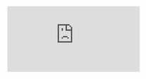 <figure><embed src="https://wakatime.com/share/@adedaa9e-0289-4145-ac9b-3ca20a1077a1/adadc99b-c67a-43e9-a0a5-bea445047329.svg"></embed></figure>

<!--
**d556f8/d556f8** is a ✨ _special_ ✨ repository because its `README.md` (this file) appears on your GitHub profile.

Here are some ideas to get you started:

- 🔭 I’m currently working on ...
- 🌱 I’m currently learning ...
- 👯 I’m looking to collaborate on ...
- 🤔 I’m looking for help with ...
- 💬 Ask me about ...
- 📫 How to reach me: ...
- 😄 Pronouns: ...
- ⚡ Fun fact: ...
-->

